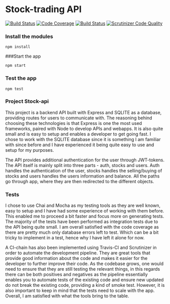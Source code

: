 # Stock-trading API

[![Build Status](https://travis-ci.org/Deel18/stock-api.svg?branch=master)](https://travis-ci.org/Deel18/stock-api)
[![Code Coverage](https://scrutinizer-ci.com/g/Deel18/stock-api/badges/coverage.png?b=master)](https://scrutinizer-ci.com/g/Deel18/stock-api/?branch=master)
[![Build Status](https://scrutinizer-ci.com/g/Deel18/stock-api/badges/build.png?b=master)](https://scrutinizer-ci.com/g/Deel18/stock-api/build-status/master)
[![Scrutinizer Code Quality](https://scrutinizer-ci.com/g/Deel18/stock-api/badges/quality-score.png?b=master)](https://scrutinizer-ci.com/g/Deel18/stock-api/?branch=master)


### Install the modules

```npm install```


###Start the app

```npm start```


### Test the app

```npm test```


### Project Stock-api

This project is a backend API built with Express and SQLITE as a database, providing routes for users to communicate with. The reasoning behind choosing these technologies is that Express is one the most used frameworks, paired with Node to develop APIs and webapps. It is also quite small and is easy to setup and enables a developer to get going fast. I chose to work with the SQLITE database since it is something I am familiar with since before and I have experienced it being quite easy to use and setup for my purposes.

The API provides additional authentication for the user through JWT-tokens. The API itself is mainly split into three parts - auth, stocks and users. Auth handles the authentication of the user, stocks handles the selling/buying of stocks and users handles the users information and balance. All the paths go through app, where they are then redirected to the different objects.

### Tests

I chose to use Chai and Mocha as my testing tools as they are well known, easy to setup and I have had some experience of working with them before. This enabled me to proceed a bit faster and focus more on generating tests. The majority of the tests have been performed as integration tests due to the API being quite small. I am overall satisfied with the code coverage as there are pretty much only database errors left to test. Which can be a bit tricky to implement in a test, hence why I have left it alone for now.

A CI-chain has also been implemented using Travis-CI and Scrutinizer in order to automate the development pipeline. They are great tools that provide good information about the code and makes it easier for the developer to further improve their code. As the codebase grows, one would need to ensure that they are still testing the relevant things, in this regards there can be both positives and negatives as the pipeline essentially enables you to automate tests of the existing code and ensure new updated do not break the existing code, providing a kind of smoke test. However, it is also important to keep in mind that the tests need to scale with the app. Overall, I am satisfied with what the tools bring to the table.
